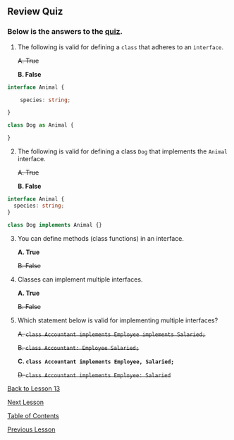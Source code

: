 ## Review Quiz

### Below is the answers to the [quiz](./11.md#Review).

1.  The following is valid for defining a `class` that adheres to an `interface`.

    ~~A. True~~

    **B. False**

```ts
interface Animal {

    species: string;

}

class Dog as Animal {

}
```

2.  The following is valid for defining a class `Dog` that implements the `Animal` interface.

    ~~A. True~~

    **B. False**

```ts
interface Animal {
  species: string;
}

class Dog implements Animal {}
```

3.  You can define methods (class functions) in an interface.

    **A. True**

    ~~B. False~~

4.  Classes can implement multiple interfaces.

    **A. True**

    ~~B. False~~

5.  Which statement below is valid for implementing multiple interfaces?

    ~~A. `class Accountant implements Employee implements Salaried;`~~

    ~~B. `class Accountant: Employee Salaried;`~~

    **C. `class Accountant implements Employee, Salaried;`**

    ~~D. `class Accountant implements Employee: Salaried`~~

[Back to Lesson 13](./13.md)

[Next Lesson](./14.md)

[Table of Contents](./README.md)

[Previous Lesson](./12.md)
